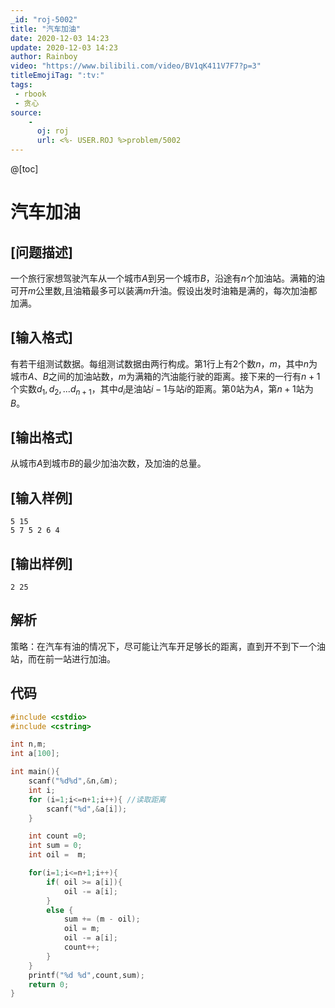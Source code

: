```yaml
---
_id: "roj-5002"
title: "汽车加油"
date: 2020-12-03 14:23
update: 2020-12-03 14:23
author: Rainboy
video: "https://www.bilibili.com/video/BV1qK411V7F7?p=3"
titleEmojiTag: ":tv:"
tags: 
 - rbook
 - 贪心
source: 
    - 
      oj: roj
      url: <%- USER.ROJ %>problem/5002
---
```



@[toc]

# 汽车加油

## [问题描述]
  一个旅行家想驾驶汽车从一个城市$A$到另一个城市$B$，沿途有$n$个加油站。满箱的油可开$m$公里数,且油箱最多可以装满$m$升油。假设出发时油箱是满的，每次加油都加满。

## [输入格式]

有若干组测试数据。每组测试数据由两行构成。第$1$行上有$2$个数$n$，$m$，其中$n$为城市$A$、$B$之间的加油站数，$m$为满箱的汽油能行驶的距离。接下来的一行有$n+1$个实数$d_1,d_2,...d_{n+1}$，其中$d_i$是油站$i-1$与站$i$的距离。第$0$站为$A$，第$n+1$站为$B$。

## [输出格式]

从城市$A$到城市$B$的最少加油次数，及加油的总量。

## [输入样例]

```
5 15
5 7 5 2 6 4
```

## [输出样例]

```
2 25
```


## 解析

策略：在汽车有油的情况下，尽可能让汽车开足够长的距离，直到开不到下一个油站，而在前一站进行加油。

## 代码


```c
#include <cstdio>
#include <cstring>

int n,m;
int a[100];

int main(){
    scanf("%d%d",&n,&m);
    int i;
    for (i=1;i<=n+1;i++){ //读取距离
        scanf("%d",&a[i]);
    }

    int count =0;
    int sum = 0;
    int oil =  m;

    for(i=1;i<=n+1;i++){
        if( oil >= a[i]){
            oil -= a[i];
        }
        else {
            sum += (m - oil);
            oil = m;
            oil -= a[i];
            count++;
        }
    }
    printf("%d %d",count,sum);
    return 0;
}
```
